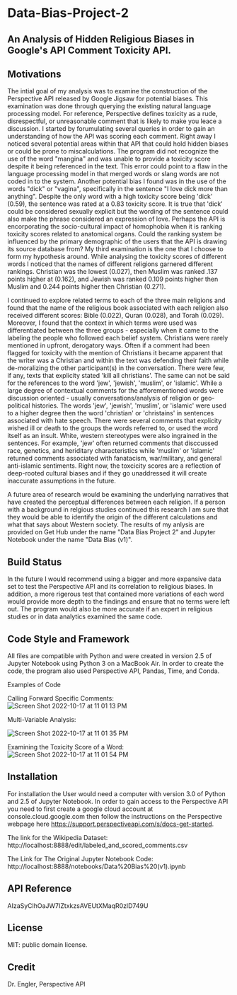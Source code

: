 # Data-Bias-Project-2
## An Analysis of Hidden Religious Biases in Google's API Comment Toxicity API. 


## Motivations
The intial goal of my analysis was to examine the construction of the Perspective API released by Google Jigsaw for potential biases. This examination was done through querying the existing natural language processing model. For reference, Perspective defines toxicity as a rude, disrespectful, or unreasonable comment that is likely to make you leace a discussion. I started by forumulating several queries in order to gain an understanding of how the API was scoring each comment. Right away I noticed several potential areas within that API that could hold hidden biases or could be prone to miscalculations. The program did not recognize the use of the word "mangina" and was unable to provide a toxicity score despite it being referenced in the text. This error could point to a flaw in the language processing model in that merged words or slang words are not coded in to the system. Another potential bias I found was in the use of the words "dick" or "vagina", specifically in the sentence "I love dick more than anything". Despite the only word with a high toxicity score being 'dick' (0.59), the sentence was rated at a 0.83 toxicity score. It is true that 'dick' could be considered sexually explicit but the wording of the sentence could also make the phrase considered an expression of love. Perhaps the API is encorporating the socio-cultural impact of homophobia when it is ranking toxicity scores related to anatomical organs. Could the ranking system be influenced by the primary demographic of the users that the API is drawing its source database from? My third examination is the one that I choose to form my hypothesis around. While analysing the toxicity scores of different words I noticed that the names of different religions garnered different rankings. Christian was the lowest (0.027), then Muslim was ranked .137 points higher at (0.162), and Jewish was ranked 0.109 points higher then Muslim and 0.244 points higher then Christian (0.271). 

  I continued to explore related terms to each of the three main religions and found that the name of the religious book associated with each religion also received different scores: Bible (0.022), Quran (0.028), and Torah (0.029). Moreover, I found that the context in which terms were used was differentiated between the three groups - especially when it came to the labeling the people who followed each belief system. Christians were rarely mentioned in upfront, derogatory ways. Often if a comment had been flagged for toxicity with the mention of Christians it became apparent that the writer was a Christian and within the text was defending their faith while de-moralizing the other participant(s) in the conversation. There were few, if any, texts that explicity stated 'kill all christians'. The same can not be said for the references to the word 'jew', 'jewish', 'muslim', or 'islamic'. While a large degree of contextual comments for the afforementioned words were discussion oriented - usually conversations/analysis of religion or geo-political histories. The words 'jew', 'jewish', 'muslim', or 'islamic' were used to a higher degree then the word 'christian' or 'christains' in sentences associated with hate speech. There were several comments that explicity wished ill or death to the groups the words referred to, or used the word itself as an insult. White, western stereotypes were also ingrained in the sentences. For example, 'jew' often returned comments that disccussed race, genetics, and heriditary characteristics while 'muslim' or 'islamic' returned comments associated with fanatacism, war/military, and general anti-islamic sentiments. Right now, the toxcicity scores are a reflection of deep-rooted cultural biases and if they go unaddressed it will create inaccurate assumptions in the future. 
  
  A future area of research would be examining the underlying narratives that have created the perceptual differences between each religion. If a person with a background in relgious studies continued this research I am sure that they would be able to identify the origin of the different calculations and what that says about Western society. The results of my anlysis are provided on Get Hub under the name "Data Bias Project 2" and Jupyter Notebook under the name "Data Bias (v1)". 

## Build Status
In the future I would recommend using a bigger and more expansive data set to test the Perspective API and its correlation to religious biases. In addition, a more rigerous test that contained more variations of each word would provide more depth to the findings and ensure that no terms were left out. The program would also be more accurate if an expert in religious studies or in data analytics examined the same code. 

## Code Style and Framework 
All files are compatible with Python and were created in version 2.5 of Jupyter Notebook using Python 3 on a MacBook Air. In order to create the code, the program also used Perspective API, Pandas, Time, and Conda. 

Examples of Code

Calling Forward Specific Comments:
![Screen Shot 2022-10-17 at 11 01 13 PM](https://user-images.githubusercontent.com/113537319/196333761-fefd988f-4e9c-49f3-a83e-f2e1cdecf234.png)

Multi-Variable Analysis: 

![Screen Shot 2022-10-17 at 11 01 35 PM](https://user-images.githubusercontent.com/113537319/196334599-c3ad96fe-4f48-4f02-8b85-9032bb12b97b.png)

Examining the Toxicity Score of a Word:
![Screen Shot 2022-10-17 at 11 01 54 PM](https://user-images.githubusercontent.com/113537319/196333798-3d40cdc4-bff2-4ee0-bed6-0d275314c7b4.png)



## Installation

For installation the User would need a computer with version 3.0 of Python and 2.5 of Jupyter Notebook. In order to gain access to the Perspective API you need to first create a google cloud account at console.cloud.google.com then follow the instructions on the Perspective webpage here https://support.perspectiveapi.com/s/docs-get-started. 

The link for the Wikipedia Dataset:
http://localhost:8888/edit/labeled_and_scored_comments.csv

The Link for The Original Jupyter Notebook Code:
http://localhost:8888/notebooks/Data%20Bias%20(v1).ipynb

## API Reference
AIzaSyClhOaJW7IZtxkzsAVEUtXMaqR0zlD749U

## License 
MIT: public domain license. 

## Credit
Dr. Engler, Perspective API


